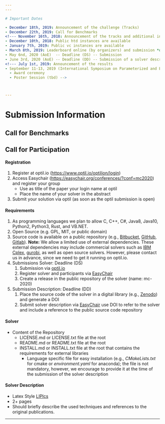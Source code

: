 ```yaml
---
---

# Important Dates

- December 18th, 2019: Announcement of the challenge (Tracks)
- December 22th, 2019: Call for Benchmarks
<!--- November 16th, 2018: Announcement of the tracks and additional informations (input formats and problem feasibility checker are available online)
- December 10th, 2018: Public htd instances are available
- January 7th, 2019: Public vc instances are available
- March 8th, 2019: Leaderboard online (by organizers) and submission *open* for preliminary versions (bugfixing for the authors and initial comparison on public instances)-->
- May 6nd, 2020 (AoE)  -- Deadline (DS) -- Submission
- June 3rd, 2020 (AoE) -- Deadline (DD) -- Submission of a solver description via Easychair
<!--- July 1st, 2019: Announcement of the results
- September 11-13, 2019 (International Symposium on Parameterized and Exact Computation ([IPEC 2019](http://fpt.wikidot.com/ipec)) in Munich, Germany)
  - Award ceremony
  - Poster Session (tbd) -->



---
```


# Submission Information

## Call for Benchmarks



## Call for Participation

#### Registration
1. Register at optil.io (<https://www.optil.io/optilion/login>)
2. Access Easychair (<https://easychair.org/conferences/?conf=mc2020>) and register your group 
   - Use as title of the paper your login name at optil
   - Place the name of your solver in the abstract
3. Submit your solution via optil (as soon as the optil submission is open) 


#### Requirements
1. As programming languages we plan to allow C, C++, C#, Java8, Java10, Python2, Python3, Rust, and VB.NET. 
2. Open Source (e.g. GPL, MIT, or public domain)
3. Source code is available on a public repository (e.g., [Bitbucket](https://bitbucket.org), [GitHub](https://github.com), [Gitlab](https://gitlab.com)).
**Note:** We allow a limited use of external dependencies. These external dependencies may include commercial solvers such as [IBM Cplex](http://www-01.ibm.com/software/integration/optimization/cplex-optimizer), [gurobi](https://www.gurobi.com/), as well as open source solvers. 
 However, please contact us in advance, since we need to get it running on optil.io. 
4. Submissions Solver: Deadline (DS)
   1. Submission via [optil.io](https://www.optil.io/optilion/)
   2. Register solver and participants via [EasyChair](https://easychair.org/conferences/?conf=mc2020)
   3. Create a release in the public repository of the solver (name: mc-2020)
5. Submission Description: Deadline (DD)
   1. Place the source code of the solver in a digital library (e.g., [Zenodo](https://zenodo.org/)) and generate a DOI 
   2. Submit solver description via [EasyChair](https://easychair.org/conferences/?conf=mc2020) use DOI to refer to the solver and include a reference to the public source code repository 
<!--For parallel solving on GPUs, we aim for Nvidia cuda.-->



#### Solver

- Content of the Repository 
  -  LICENSE.md or LICENSE.txt file at the root
  -  README.md or README.txt file at the root
  -  INSTALL.md or INSTALL.txt file at the root that contains the requirements for external libraries 
      -  Language specific file for easy installation (e.g., *CMakeLists.txt* for cmake or *environment.yaml* for anaconda); the file is not mandatory, however, we encourage to provide it at the time of the submission of the solver description


#### Solver Description
- Latex Style [LIPIcs](https://www.dagstuhl.de/en/publications/lipics/instructions-for-authors/)
- 2+ pages
- Should briefly describe the used techniques and references to the original publications. 

---
